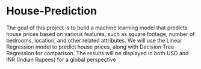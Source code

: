 # House-Prediction

The goal of this project is to build a machine learning model that predicts house prices based on various features, such as square footage, number of bedrooms, location, and other related attributes. We will use the Linear Regression model to predict house prices, along with Decision Tree Regression for comparison. The results will be displayed in both USD and INR (Indian Rupees) for a global perspective
